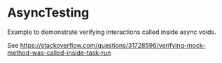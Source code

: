 # AsyncTesting
Example to demonstrate verifying interactions called inside async voids. 

See https://stackoverflow.com/questions/31728596/verifying-mock-method-was-called-inside-task-run
